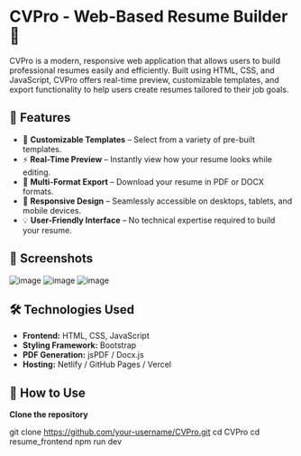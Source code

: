 # CVPro - Web-Based Resume Builder 📝

CVPro is a modern, responsive web application that allows users to build professional resumes easily and efficiently. Built using HTML, CSS, and JavaScript, CVPro offers real-time preview, customizable templates, and export functionality to help users create resumes tailored to their job goals.

## 🚀 Features

- 🧩 **Customizable Templates** – Select from a variety of pre-built templates.
- ⚡ **Real-Time Preview** – Instantly view how your resume looks while editing.
- 📄 **Multi-Format Export** – Download your resume in PDF or DOCX formats.
- 📱 **Responsive Design** – Seamlessly accessible on desktops, tablets, and mobile devices.
- 💡 **User-Friendly Interface** – No technical expertise required to build your resume.

## 📸 Screenshots
![image](https://github.com/user-attachments/assets/0a9ebcd8-4738-44a4-92b1-a38c04d266ff)
![image](https://github.com/user-attachments/assets/b39f0bb9-e4ca-461a-b8af-4f0249cbf79f)
![image](https://github.com/user-attachments/assets/0c2186e1-2a61-4d6b-8da3-292f68babe9b)




## 🛠️ Technologies Used

- **Frontend:** HTML, CSS, JavaScript  
- **Styling Framework:** Bootstrap  
- **PDF Generation:** jsPDF / Docx.js  
- **Hosting:** Netlify / GitHub Pages / Vercel  

## 🧰 How to Use
 **Clone the repository**  
  
   git clone https://github.com/your-username/CVPro.git
   cd CVPro
   cd resume_frontend
   npm run dev

